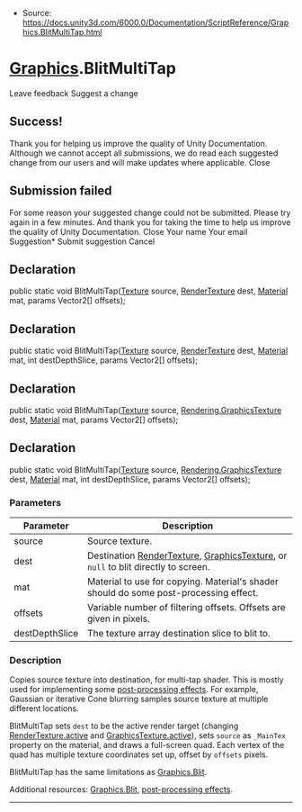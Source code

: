 * Source: https://docs.unity3d.com/6000.0/Documentation/ScriptReference/Graphics.BlitMultiTap.html

#  [Graphics](https://docs.unity3d.com/6000.0/Documentation/ScriptReference/Graphics.html).BlitMultiTap
Leave feedback
Suggest a change
## Success!
Thank you for helping us improve the quality of Unity Documentation. Although we cannot accept all submissions, we do read each suggested change from our users and will make updates where applicable.
Close
## Submission failed
For some reason your suggested change could not be submitted. Please <a>try again</a> in a few minutes. And thank you for taking the time to help us improve the quality of Unity Documentation.
Close
Your name Your email Suggestion* Submit suggestion
Cancel
## Declaration
public static void BlitMultiTap([Texture](https://docs.unity3d.com/6000.0/Documentation/ScriptReference/Texture.html) source, [RenderTexture](https://docs.unity3d.com/6000.0/Documentation/ScriptReference/RenderTexture.html) dest, [Material](https://docs.unity3d.com/6000.0/Documentation/ScriptReference/Material.html) mat, params Vector2[] offsets); 
## Declaration
public static void BlitMultiTap([Texture](https://docs.unity3d.com/6000.0/Documentation/ScriptReference/Texture.html) source, [RenderTexture](https://docs.unity3d.com/6000.0/Documentation/ScriptReference/RenderTexture.html) dest, [Material](https://docs.unity3d.com/6000.0/Documentation/ScriptReference/Material.html) mat, int destDepthSlice, params Vector2[] offsets); 
## Declaration
public static void BlitMultiTap([Texture](https://docs.unity3d.com/6000.0/Documentation/ScriptReference/Texture.html) source, [Rendering.GraphicsTexture](https://docs.unity3d.com/6000.0/Documentation/ScriptReference/Rendering.GraphicsTexture.html) dest, [Material](https://docs.unity3d.com/6000.0/Documentation/ScriptReference/Material.html) mat, params Vector2[] offsets); 
## Declaration
public static void BlitMultiTap([Texture](https://docs.unity3d.com/6000.0/Documentation/ScriptReference/Texture.html) source, [Rendering.GraphicsTexture](https://docs.unity3d.com/6000.0/Documentation/ScriptReference/Rendering.GraphicsTexture.html) dest, [Material](https://docs.unity3d.com/6000.0/Documentation/ScriptReference/Material.html) mat, int destDepthSlice, params Vector2[] offsets); 
### Parameters
Parameter | Description  
---|---  
source | Source texture.  
dest | Destination [RenderTexture](https://docs.unity3d.com/6000.0/Documentation/ScriptReference/RenderTexture.html), [GraphicsTexture](https://docs.unity3d.com/6000.0/Documentation/ScriptReference/Rendering.GraphicsTexture.html), or `null` to blit directly to screen.  
mat | Material to use for copying. Material's shader should do some post-processing effect.  
offsets | Variable number of filtering offsets. Offsets are given in pixels.  
destDepthSlice | The texture array destination slice to blit to.  
### Description
Copies source texture into destination, for multi-tap shader.
This is mostly used for implementing some [post-processing effects](https://docs.unity3d.com/6000.0/Documentation/Manual/PostProcessingOverview.html). For example, Gaussian or iterative Cone blurring samples source texture at multiple different locations.  
  
BlitMultiTap sets `dest` to be the active render target (changing [RenderTexture.active](https://docs.unity3d.com/6000.0/Documentation/ScriptReference/RenderTexture-active.html) and [GraphicsTexture.active](https://docs.unity3d.com/6000.0/Documentation/ScriptReference/Rendering.GraphicsTexture-active.html)), sets `source` as `_MainTex` property on the material, and draws a full-screen quad. Each vertex of the quad has multiple texture coordinates set up, offset by `offsets` pixels.  
  
BlitMultiTap has the same limitations as [Graphics.Blit](https://docs.unity3d.com/6000.0/Documentation/ScriptReference/Graphics.Blit.html).  
  
Additional resources: [Graphics.Blit](https://docs.unity3d.com/6000.0/Documentation/ScriptReference/Graphics.Blit.html), [post-processing effects](https://docs.unity3d.com/6000.0/Documentation/Manual/PostProcessingOverview.html).
* * *
